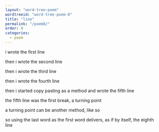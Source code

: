 ```yaml
---
layout: "word-tree-poem"
wordtreeid: "word-tree-poem-8"
title: "line"
permalink: "/poem8/"
order: 8
categories:
  - poem
---
```

<div class="original-poem-text">
    <p>i wrote the first line</p>
    <p>then i wrote the second line</p>
    <p>then i wrote the third line</p>
    <p>then i wrote the fourth line</p>
    <p>then i started copy pasting as a method and wrote the fifth line</p>
    <p>the fifth line was the first break, a turning point</p>
    <p>a turning point can be another method, like so</p>
    <p>so using the last word as the first word delivers, as if by itself, the eighth line</p>
</div>
<script>
  drawWordTreePoem('word-tree-poem-{{ page.order }}', '{{ page.title }}', 'implicit', 'double', [
    "i wrote the first line",
    "then i wrote the second line",
    "then i wrote the third line",
    "then i wrote the fourth line",
    "then i started copy pasting as a method and wrote the fifth line",
    "the fifth line was the first break, a turning point",
    "a turning point can be another method, like so",
    "so using the last word as the first word delivers, as if by itself, the eighth line"
  ]);
</script>
